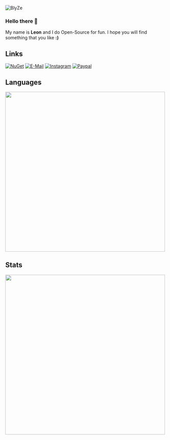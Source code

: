 ![BlyZe](https://user-images.githubusercontent.com/95288041/198973742-97289725-4026-4202-bf6d-3c9068c54d56.svg)

### Hello there 👋

My name is **Leon** and I do Open-Source for fun. I hope you will find something that you like **:)**

## Links

[![NuGet](https://img.shields.io/badge/NuGet-BlyZe-blue?style=for-the-badge&logo=appveyor)](https://www.nuget.org/profiles/BlyZe)
[![E-Mail](https://img.shields.io/badge/Gmail-D14836?style=for-the-badge&logo=gmail&logoColor=white)](https://mail.google.com/mail/u/?authuser=leonschimmel15@gmail.com)
[![Instagram](https://img.shields.io/badge/Instagram-E4405F?style=for-the-badge&logo=instagram&logoColor=white)](https://www.instagram.com/derechteblyzeee/)
[![Paypal](https://img.shields.io/badge/PayPal-00457C?style=for-the-badge&logo=paypal&logoColor=white)](https://www.paypal.com/donate/?hosted_button_id=N9S3FT7EAV982)

## Languages

<img align=center width=500 src="https://github-readme-stats.vercel.app/api/top-langs/?username=blyzedev&theme=github_dark&hide_title=true&layout=compact">

## Stats

<img align=center width=500 src="https://github-readme-stats.vercel.app/api?username=blyzedev&show_icons=true&hide_title=true&include_all_commits=true&theme=github_dark">
